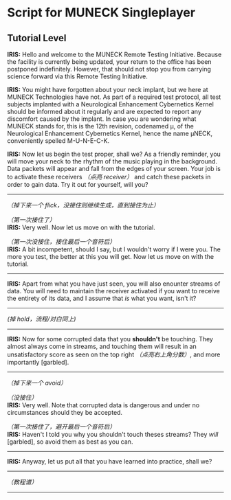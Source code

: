 # Script for MUNECK Singleplayer

## Tutorial Level

**IRIS:** Hello and welcome to the MUNECK Remote Testing Initiative. Because the facility is currently being updated, your return to the office has been postponed indefinitely. However, that should not stop you from carrying science forward via this Remote Testing Initiative.

**IRIS:** You might have forgotten about your neck implant, but we here at MUNECK Technologies have not. As part of a required test protocol, all test subjects implanted with a Neurological Enhancement Cybernetics Kernel should be informed about it regularly and are expected to report any discomfort caused by the implant. In case you are wondering what MUNECK stands for, this is the 12th revision, codenamed μ, of the Neurological Enhancement Cybernetics Kernel, hence the name μNECK, conveniently spelled M-U-N-E-C-K.

**IRIS:** Now let us begin the test proper, shall we? As a friendly reminder, you will move your neck to the rhythm of the music playing in the background. Data packets will appear and fall from the edges of your screen. Your job is to activate these receivers *（点亮 receiver）* and catch these packets in order to gain data. Try it out for yourself, will you?

---

*（掉下来一个 flick，没接住则继续生成，直到接住为止）*

*（第一次接住了）*  
**IRIS:** Very well. Now let us move on with the tutorial.

*（第一次没接住，接住最后一个音符后）*  
**IRIS:** A bit incompetent, should I say, but I wouldn't worry if I were you. The more you test, the better at this you will get. Now let us move on with the tutorial.

---

**IRIS:** Apart from what you have just seen, you will also enounter streams of data. You will need to maintain the receiver activated if you want to receive the entirety of its data, and I assume that *is* what you want, isn't it?

---

*(掉 hold，流程/对白同上)*

---

**IRIS:** Now for some corrupted data that you **shouldn't** be touching. They almost always come in streams, and touching them will result in an unsatisfactory score as seen on the top right *（点亮右上角分数）*, and more importantly \[garbled\].

---

*（掉下来一个 avoid）*

*（没接住）*  
**IRIS:** Very well. Note that corrupted data is dangerous and under no circumstances should they be accepted.

*（第一次接住了，避开最后一个音符后）*  
**IRIS:** Haven't I told you why you shouldn't touch theses streams? They *will* \[garbled\], so avoid them as best as you can.

---

**IRIS:** Anyway, let us put all that you have learned into practice, shall we?

---

*（教程谱）*

---
